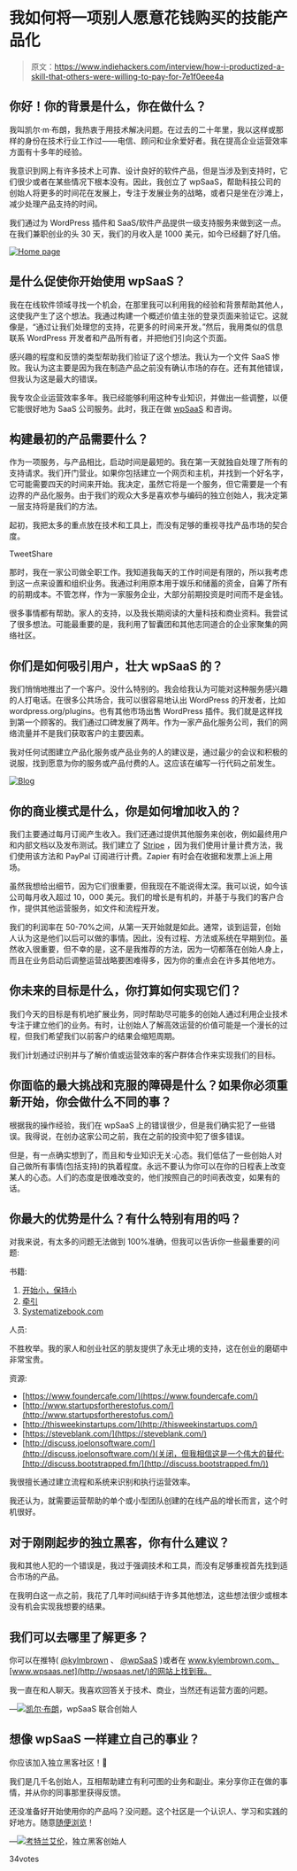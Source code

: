 # 我如何将一项别人愿意花钱购买的技能产品化

> 原文：<https://www.indiehackers.com/interview/how-i-productized-a-skill-that-others-were-willing-to-pay-for-7e1f0eee4a>

## 你好！你的背景是什么，你在做什么？

我叫凯尔·m·布朗，我热衷于用技术解决问题。在过去的二十年里，我以这样或那样的身份在技术行业工作过——电信、顾问和业余爱好者。我在提高企业运营效率方面有十多年的经验。

我意识到网上有许多技术上可靠、设计良好的软件产品，但是当涉及到支持时，它们很少或者在某些情况下根本没有。因此，我创立了 wpSaaS，帮助科技公司的创始人将更多的时间花在发展上，专注于发展业务的战略，或者只是坐在沙滩上，减少处理产品支持的时间。

我们通过为 WordPress 插件和 SaaS/软件产品提供一级支持服务来做到这一点。在我们兼职创业的头 30 天，我们的月收入是 1000 美元，如今已经翻了好几倍。

[![Home page](img/f7917980fc0caea94c8b69a35b7ef8a0.png)](http://wpsaas.net) 

## 是什么促使你开始使用 wpSaaS？

我在在线软件领域寻找一个机会，在那里我可以利用我的经验和背景帮助其他人，这使我产生了这个想法。我通过构建一个概述价值主张的登录页面来验证它。这就像是，“通过让我们处理您的支持，花更多的时间来开发。”然后，我用类似的信息联系 WordPress 开发者和产品所有者，并把他们引向这个页面。

感兴趣的程度和反馈的类型帮助我们验证了这个想法。我认为一个文件 SaaS 惨败。我认为这主要是因为我在制造产品之前没有确认市场的存在。还有其他错误，但我认为这是最大的错误。

我专攻企业运营效率多年。我已经能够利用这种专业知识，并做出一些调整，以便它能很好地为 SaaS 公司服务。此时，我正在做 [wpSaaS](http://wpsaas.net/) 和咨询。

## 构建最初的产品需要什么？

作为一项服务，与产品相比，启动时间是最短的。我在第一天就独自处理了所有的支持请求。我们开门营业。如果你包括建立一个网页和主机，并找到一个好名字，它可能需要四天的时间来开始。我决定，虽然它将是一个服务，但它需要是一个有边界的产品化服务。由于我们的观众大多是喜欢参与编码的独立创始人，我决定第一层支持将是我们的方法。

起初，我把太多的重点放在技术和工具上，而没有足够的重视寻找产品市场的契合度。

TweetShare

那时，我在一家公司做全职工作。我知道我每天的工作时间是有限的，所以我考虑到这一点来设置和组织业务。我通过利用原本用于娱乐和储蓄的资金，自筹了所有的前期成本。不管怎样，作为一家服务企业，大部分前期投资是时间而不是金钱。

很多事情都有帮助。家人的支持，以及我长期阅读的大量科技和商业资料。我尝试了很多想法。可能最重要的是，我利用了智囊团和其他志同道合的企业家聚集的网络社区。

## 你们是如何吸引用户，壮大 wpSaaS 的？

我们悄悄地推出了一个客户。没什么特别的。我会给我认为可能对这种服务感兴趣的人打电话。在很多公共场合，我可以很容易地认出 WordPress 的开发者，比如 wordpress.org/plugins。也有其他市场出售 WordPress 插件。我们就是这样找到第一个顾客的。我们通过口碑发展了两年。作为一家产品化服务公司，我们的网络流量并不是我们获取客户的主要因素。

我对任何试图建立产品化服务或产品业务的人的建议是，通过最少的会议和积极的说服，找到愿意为你的服务或产品付费的人。这应该在编写一行代码之前发生。

[![Blog](img/e1cf63e58e10ca7f67533220ae068c1c.png)](http://wpsaas.net) 

## 你的商业模式是什么，你是如何增加收入的？

我们主要通过每月订阅产生收入。我们还通过提供其他服务来创收，例如最终用户和内部文档以及发布测试。我们建立了 [Stripe](https://stripe.com/) ，因为我们使用计量计费方法，我们使用该方法和 PayPal 订阅进行计费。Zapier 有时会在收据和发票上派上用场。

虽然我想给出细节，因为它们很重要，但我现在不能说得太深。我可以说，如今该公司每月收入超过 10，000 美元。我们的增长是有机的，并基于与我们的客户合作，提供其他运营服务，如文件和流程开发。

我们的利润率在 50-70%之间，从第一天开始就是如此。通常，谈到运营，创始人认为这是他们以后可以做的事情。因此，没有过程、方法或系统在早期到位。虽然收入很重要，但不幸的是，这不是我推荐的方法，因为一切都落在创始人身上，而且在业务启动后调整运营战略要困难得多，因为你的重点会在许多其他地方。

## 你未来的目标是什么，你打算如何实现它们？

我们今天的目标是有机地扩展业务，同时帮助尽可能多的创始人通过利用企业技术专注于建立他们的业务。有时，让创始人了解高效运营的价值可能是一个漫长的过程，但我们希望我们以前客户的结果会缩短周期。

我们计划通过识别并与了解价值或运营效率的客户群体合作来实现我们的目标。

## 你面临的最大挑战和克服的障碍是什么？如果你必须重新开始，你会做什么不同的事？

根据我的操作经验，我们在 wpSaaS 上的错误很少，但是我们确实犯了一些错误。我得说，在创办这家公司之前，我在之前的投资中犯了很多错误。

但是，有一点确实想到了，而且和专业知识无关:心态。我们低估了一些创始人对自己做所有事情(包括支持)的执着程度。永远不要认为你可以在你的日程表上改变某人的心态。人们的态度是很难改变的，他们按照自己的时间表改变，如果有的话。

## 你最大的优势是什么？有什么特别有用的吗？

对我来说，有太多的问题无法做到 100%准确，但我可以告诉你一些最重要的问题:

书籍:

1.  [开始小，保持小](http://www.startupbook.net/)
2.  [牵引](https://www.amazon.com/Traction-Startup-Achieve-Explosive-Customer/dp/B01705KMG4/ref=sr_1_2?ie=UTF8&qid=1519861116&sr=8-2&keywords=traction+book)
3.  [Systematizebook.com](http://systematizebook.com/)

人员:

不胜枚举。我的家人和创业社区的朋友提供了永无止境的支持，这在创业的磨砺中非常宝贵。

资源:

*   [https://www.foundercafe.com/](https://www.foundercafe.com/)
*   [http://www.startupsfortherestofus.com/](http://www.startupsfortherestofus.com/)
*   [http://thisweekinstartups.com/](http://thisweekinstartups.com/)
*   [https://steveblank.com/](https://steveblank.com/)
*   [http://discuss.joelonsoftware.com/](http://discuss.joelonsoftware.com/)(关闭，但我相信这是一个伟大的替代:[http://discuss.bootstrapped.fm/](http://discuss.bootstrapped.fm/))

我很擅长通过建立流程和系统来识别和执行运营效率。

我还认为，就需要运营帮助的单个或小型团队创建的在线产品的增长而言，这个时机很好。

## 对于刚刚起步的独立黑客，你有什么建议？

我和其他人犯的一个错误是，我过于强调技术和工具，而没有足够重视首先找到适合市场的产品。

在我明白这一点之前，我花了几年时间纠结于许多其他想法，这些想法很少或根本没有机会实现我想要的结果。

## 我们可以去哪里了解更多？

你可以在推特( [@kylmbrown](https://twitter.com/kylmbrown) 、 [@wpSaaS](https://twitter.com/wpSaaS) )或者在 www.kylembrown.com、[www.wpsaas.net](http://wpsaas.net/)的网站上找到我。

我一直在和人聊天。我喜欢回答关于技术、商业，当然还有运营方面的问题。

—[<picture id="ember8169206" class="user-avatar ember-view user-link__avatar">![](img/82bd3bb4769a3aa1cd13889ee7c0fa91.png)</picture>凯尔·布朗](/wpsaas?id=MvE2YhytCQQXQRT2PMYh2Bb2tFU2)，wpSaaS 联合创始人

## 想像 wpSaaS 一样建立自己的事业？

你应该加入独立黑客社区！🤗

我们是几千名创始人，互相帮助建立有利可图的业务和副业。来分享你正在做的事情，并从你的同事那里获得反馈。

还没准备好开始使用你的产品吗？没问题。这个社区是一个认识人、学习和实践的好地方。随意[随便浏览](/)！

—[<picture id="ember8169211" class="user-avatar ember-view user-link__avatar">![](img/82bd3bb4769a3aa1cd13889ee7c0fa91.png)</picture>考特兰艾伦](/csallen?id=ibTLPyjwVebnZjMGKvz6ztarnuV2)，独立黑客创始人

34votes